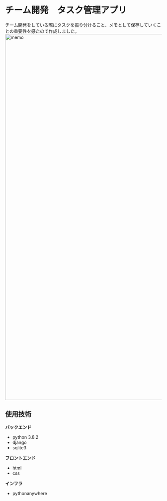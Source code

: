 チーム開発　タスク管理アプリ
====
チーム開発をしている際にタスクを振り分けること、メモとして保存していくことの重要性を感たので作成しました。
<img width="1178" alt="memo" src="https://user-images.githubusercontent.com/54876760/87228903-399dfd00-c3df-11ea-9d62-54b400bff367.png">

## 使用技術
**バックエンド**
- python 3.8.2
- django
- sqlite3

**フロントエンド**
- html
- css


**インフラ**
- pythonanywhere
